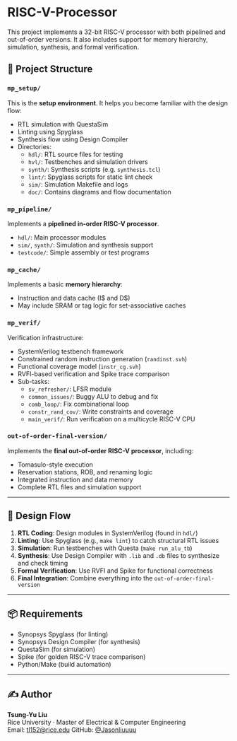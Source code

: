 # RISC-V-Processor

This project implements a 32-bit RISC-V processor with both pipelined and out-of-order versions. It also includes support for memory hierarchy, simulation, synthesis, and formal verification.

## 🔁 Project Structure

### `mp_setup/`
This is the **setup environment**. It helps you become familiar with the design flow:
- RTL simulation with QuestaSim
- Linting using Spyglass
- Synthesis flow using Design Compiler
- Directories:
  - `hdl/`: RTL source files for testing
  - `hvl/`: Testbenches and simulation drivers
  - `synth/`: Synthesis scripts (e.g. `synthesis.tcl`)
  - `lint/`: Spyglass scripts for static lint check
  - `sim/`: Simulation Makefile and logs
  - `doc/`: Contains diagrams and flow documentation

### `mp_pipeline/`
Implements a **pipelined in-order RISC-V processor**.
- `hdl/`: Main processor modules
- `sim/`, `synth/`: Simulation and synthesis support
- `testcode/`: Simple assembly or test programs

### `mp_cache/`
Implements a basic **memory hierarchy**:
- Instruction and data cache (I$ and D$)
- May include SRAM or tag logic for set-associative caches

### `mp_verif/`
Verification infrastructure:
- SystemVerilog testbench framework
- Constrained random instruction generation (`randinst.svh`)
- Functional coverage model (`instr_cg.svh`)
- RVFI-based verification and Spike trace comparison
- Sub-tasks:
  - `sv_refresher/`: LFSR module
  - `common_issues/`: Buggy ALU to debug and fix
  - `comb_loop/`: Fix combinational loop
  - `constr_rand_cov/`: Write constraints and coverage
  - `main_verif/`: Run verification on a multicycle RISC-V CPU

### `out-of-order-final-version/`
Implements the **final out-of-order RISC-V processor**, including:
- Tomasulo-style execution
- Reservation stations, ROB, and renaming logic
- Integrated instruction and data memory
- Complete RTL files and simulation support

---

## 🔧 Design Flow

1. **RTL Coding**: Design modules in SystemVerilog (found in `hdl/`)
2. **Linting**: Use Spyglass (e.g., `make lint`) to catch structural RTL issues
3. **Simulation**: Run testbenches with Questa (`make run_alu_tb`)
4. **Synthesis**: Use Design Compiler with `.lib` and `.db` files to synthesize and check timing
5. **Formal Verification**: Use RVFI and Spike for functional correctness
6. **Final Integration**: Combine everything into the `out-of-order-final-version`

---

## 📦 Requirements

- Synopsys Spyglass (for linting)
- Synopsys Design Compiler (for synthesis)
- QuestaSim (for simulation)
- Spike (for golden RISC-V trace comparison)
- Python/Make (build automation)

---

## ✍️ Author

**Tsung-Yu Liu**  
Rice University · Master of Electrical & Computer Engineering  
Email: tl152@rice.edu
GitHub: [@Jasonliuuuu](https://github.com/Jasonliuuuu)
